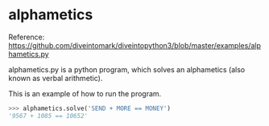# alphametics
Reference: https://github.com/diveintomark/diveintopython3/blob/master/examples/alphametics.py

alphametics.py is a python program, which solves an alphametics (also known as verbal arithmetic).

This is an example of how to run the program.

```Python
>>> alphametics.solve('SEND + MORE == MONEY')
'9567 + 1085 == 10652'
```
